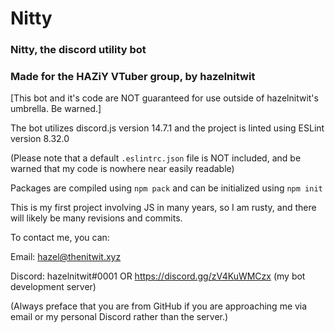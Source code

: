 # Nitty
### Nitty, the discord utility bot
### Made for the HAZiY VTuber group, by hazelnitwit

[This bot and it's code are NOT guaranteed for use outside of hazelnitwit's umbrella. Be warned.]

The bot utilizes discord.js version 14.7.1 and the project is linted using ESLint version 8.32.0 

(Please note that a default `.eslintrc.json` file is NOT included, and be warned that my code is nowhere near easily readable)

Packages are compiled using `npm pack` and can be initialized using `npm init`

This is my first project involving JS in many years, so I am rusty, and there will likely be many revisions and commits.

To contact me, you can:

Email: hazel@thenitwit.xyz

Discord: hazelnitwit#0001 OR https://discord.gg/zV4KuWMCzx (my bot development server)

(Always preface that you are from GitHub if you are approaching me via email or my personal Discord rather than the server.)
